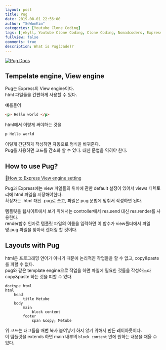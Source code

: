 ```yaml
---
layout: post
title: Pug
date: 2019-08-01 22:56:00
author: "SeWonKim"
categories: [Youtube Clone Coding]
tags: [jekyll, Youtube Clone Coding, Clone Coding, Nomadcoders, Express, Pug]
fullview: false
comments: true
description: What is Pug(Jade)?
---
```


[![Pug Docs](https://hackernoon.com/hn-images/1*PmL3-GUNxYP26qTSlVrmzw.png)](https://pugjs.org/api/getting-started.html)


## Tempelate engine, View engine
Pug는 Express의 View engine이다.     
html 파일들을 간편하게 사용할 수 있다.

예를들어
```html
<p> Hello world </p>
```
html에서 이렇게 써야하는 것을 
```html
p Hello world
```
이렇게 간단하게 작성하면 자동으로 형식을 바꿔준다.     
Pug를 사용하면 코드를 간소화 할 수 있다. 대신 문법을 익혀야 한다.



## How to use Pug?
[🔗How to Express View engine setting](https://expressjs.com/ko/api.html#app.set)     

Pug과 Express에는 view 파일들의 위치에 관한 default 설정이 있어서 views 디렉토리에 html 파일을 저장해야한다.    
확장자는 .html 대신 .pug로 쓰고, 파일은 pug 문법에 맞춰서 작성하면 된다.

템플릿을 웹사이트에서 보기 위해서는 controller에서 res.send 대신 res.render를 사용한다.     
render함수 인자로 템플릿 파일의 이름을 입력하면 이 함수가 view폴더에서 파일명.pug 파일을 찾아서 렌더링 할 것이다. 


## Layouts with Pug
html은 프로그래밍 언어가 아니기 때문에 논리적인 작업들을 할 수 없고, copy&paste를 피할 수 없다.      
pug와 같은 template engine으로 작업을 하면 파일에 필요한 것들을 작성하느라 copy&paste 하는 것을 피할 수 있다.

```
doctype html
html
    head
        title Metube
    body
        main
            block content
        footer
            span &copy; Metube
```
위 코드는 태그들을 매번 복사 붙여넣기 하지 않기 위해서 만든 레이아웃이다.     
이 템플릿을 extends 하면 main 내부의 ```block content``` 안에 원하는 내용을 채울 수 있다.
